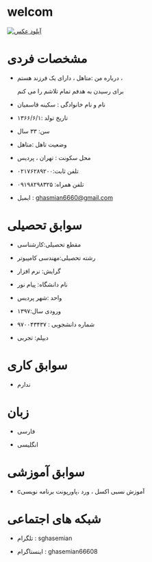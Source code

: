 # welcom



<a href="https://8pic.ir/" target="_blank" title="آپلود عکس"><img src="https://8pic.ir/uploads/۲۰۲۰۱۰۰۸-۱۸۰۰۳۲.jpg" border="0" alt="آپلود عکس"></a> 
# مشخصات فردی
 
 - درباره من :متاهل ، دارای یک فرزند هستم ، 
   
   برای رسیدن به هدفم تمام تلاشم را می کنم
 
 - نام و نام خانوادگی : سکینه قاسمیان  

 - تاریخ تولد :۱۳۶۶/۶/۱
 
 -  سن: ۳۳ سال
  
 - وضعیت تاهل :متاهل 
 
 - محل سکونت : تهران ، پردیس
 
 - تلفن ثابت:۰۲۱۷۶۲۸۹۲۰۰
     
 -  تلفن همراه: ۰۹۱۹۸۲۹۸۳۲۵ 
   
 - ایمیل : ghasmian6660@gmail.com 
   
 
# سوابق تحصیلی

- مقطع تحصیلی:کارشناسی

- رشته تحصیلی:مهندسی کامپیوتر

- گرایش: نرم افزار  

- نام دانشگاه: پیام نور

- واحد :شهر پردیس

- ورودی سال:۱۳۹۷ 

- شماره دانشجویی : ۹۷۰۰۴۳۴۳۷ 

- دیپلم: تجربی


# سوابق کاری

- ندارم

# زبان

- فارسی

- انگلیسی

# سوابق آموزشی

- cآموزش نسبی اکسل ، ورد ،پاورپونت برنامه نویسی


# شبکه های اجتماعی

- تلگرام : sghasemian

- اینستاگرام : ghasemian66608


